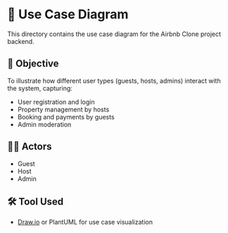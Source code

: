 # 👥 Use Case Diagram

This directory contains the use case diagram for the Airbnb Clone project backend.

## 🎯 Objective

To illustrate how different user types (guests, hosts, admins) interact with the system, capturing:

- User registration and login
- Property management by hosts
- Booking and payments by guests
- Admin moderation

## 🧑‍💻 Actors

- Guest
- Host
- Admin

## 🛠 Tool Used

- [Draw.io](https://draw.io) or PlantUML for use case visualization
